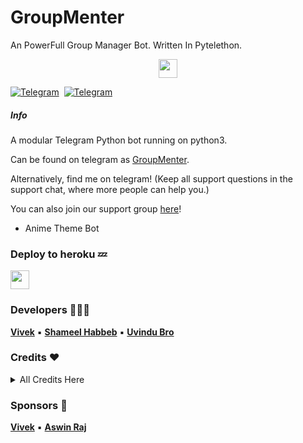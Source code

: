 # GroupMenter

An PowerFull Group Manager Bot. Written In Pytelethon.

<p align="center">
  <a href="https://python.org">
     <img height="30px" src="http://forthebadge.com/images/badges/made-with-python.svg">
  </a>

[![Telegram](https://img.shields.io/badge/Channel-003245?style=flat&labelColor=224242&logoColor=white&for-the-badge&logo=telegram)](https://t.me/GroupMenterUpdates)&nbsp; [![Telegram](https://img.shields.io/badge/Support-003245?style=flat&labelColor=224242&logoColor=white&for-the-badge&logo=telegram)](https://t.me/GroupMenterGroup)&nbsp;

##### Info

A modular Telegram Python bot running on python3.

Can be found on telegram as [GroupMenter](https://t.me/GroupMenterRoBot).

Alternatively, find me on telegram! (Keep all support questions in the support chat, where more people can help you.)

You can also join our support group [here](https://t.me/GroupMenterGroup)!

- Anime Theme Bot

### Deploy to heroku 💤

<p align="left">
  <a href="https://dashboard.heroku.com/new?template=https://github.com/TeamGroupMenter/GroupMenter/">
     <img height="30px" src="https://img.shields.io/badge/Deploy%20To%20Heroku-blueviolet?style=for-the-badge&logo=heroku">
  </a>

### Developers 👨🏻‍💻

**[Vivek](https://github.com/Vivek-TP)** ▪ **[Shameel Habbeb](shamilhabeebnelli)** ▪ **[Uvindu Bro](https://github.com/UvinduBro)**

### Credits ❤
<details><summary>All Credits Here</summary>
<p>

**[Vivek](https://github.com/VIVEK-TP)** ▪ **[Aswin Raj](https://github.com/ASWIN-RAJ-TG)** ▪ **[ᴊᴀʏᴀиᴛ ʜᴇɢᴅᴇ ᴋᴀɢᴇяɪ](https://github.com/jayantkagerI)** ▪ **[Fayas](https://github.com/FAYASNOUSHAD)** ▪ **[RabbitFoRed](https://github.com/RabbitFored)** ▪ **[Itz-Fork](https://github.com/Itz-fork)** ▪ **[HEIMAN PICTURES](https://github.com/HeimanPictures)** ▪ **[Uvindu Bro](https://github.com/UvinduBro)** ▪ **[Devil](https://github.com/lucifeermorningstar)** ▪ **[Miss-Valentina](https://github.com/Miss-Valentina)** ▪ **[MashaRobot](https://github.com/Mr-Dark-Prince/MashaRoBot)** ▪ **[SaitamaRobot](https://github.com/AnimeKaizoku/SaitamaRobot)** ▪ **[WilliamButcherBot](https://github.com/thehamkercat/WilliamButcherBot)**

</details>

### Sponsors 🎸

**[Vivek](https://github.com/VIVEK-TP)** ▪ **[Aswin Raj](https://github.com/AsWIN-RAJ-TG)**
